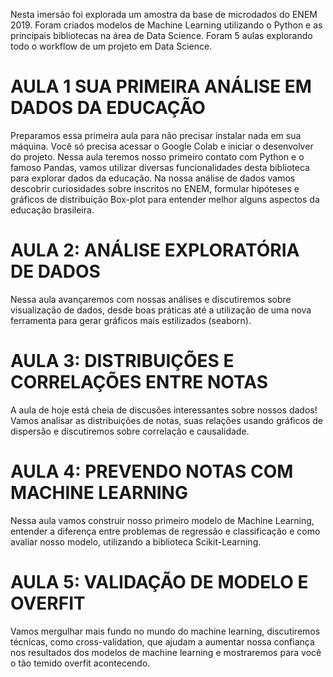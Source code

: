 Nesta imersão foi explorada um amostra da base de microdados do ENEM 2019. Foram criados modelos de Machine Learning utilizando o Python e as principais bibliotecas na área de Data Science. Foram 5 aulas explorando todo o workflow de um projeto em Data Science.

# AULA 1 SUA PRIMEIRA ANÁLISE EM DADOS DA EDUCAÇÃO
Preparamos essa primeira aula para não precisar instalar nada em sua máquina. Você só precisa acessar o Google Colab e iniciar o desenvolver do projeto.
Nessa aula teremos nosso primeiro contato com Python e o famoso Pandas, vamos utilizar diversas funcionalidades desta biblioteca para explorar dados da educação. Na nossa análise de dados vamos descobrir curiosidades sobre inscritos no ENEM, formular hipóteses e gráficos de distribuição Box-plot para entender melhor alguns aspectos da educação brasileira.

# AULA 2: ANÁLISE EXPLORATÓRIA DE DADOS
Nessa aula avançaremos com nossas análises e discutiremos sobre visualização de dados, desde boas práticas até a utilização de uma nova ferramenta para gerar gráficos mais estilizados (seaborn).

# AULA 3: DISTRIBUIÇÕES E CORRELAÇÕES ENTRE NOTAS
A aula de hoje está cheia de discusões interessantes sobre nossos dados! Vamos analisar as distribuições de notas, suas relações usando gráficos de dispersão e discutiremos sobre correlação e causalidade.

# AULA 4: PREVENDO NOTAS COM MACHINE LEARNING
Nessa aula vamos construir nosso primeiro modelo de Machine Learning, entender a diferença entre problemas de regressão e classificação e como avaliar nosso modelo, utilizando a biblioteca Scikit-Learning.

# AULA 5: VALIDAÇÃO DE MODELO E OVERFIT
Vamos mergulhar mais fundo no mundo do machine learning, discutiremos técnicas, como cross-validation, que ajudam a aumentar nossa confiança nos resultados dos modelos de machine learning e mostraremos para você o tão temido overfit acontecendo.
